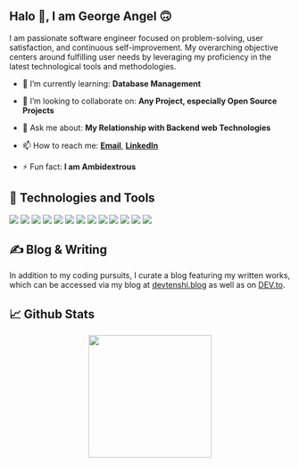 ## Halo 👋, I am George Angel 🙃

I am passionate software engineer focused on problem-solving, user satisfaction, and continuous self-improvement. My overarching objective centers around fulfilling user needs by leveraging my proficiency in the latest technological tools and methodologies.

- 🌱 I’m currently learning: **Database Management**

- 👯 I’m looking to collaborate on: **Any Project, especially Open Source Projects**

- 💬 Ask me about: **My Relationship with Backend web Technologies**

- 📫 How to reach me: **[Email](georgeangel222@gmail.com)**, **[LinkedIn](https://linkedin.com/in/george-angel-914846211/)**

- ⚡ Fun fact: **I am Ambidextrous**


## 🔧 Technologies and Tools
![](https://img.shields.io/badge/OS-Linux-informational?style=flat&logo=linux&logoColor=white&color=2bbc8a)
![](https://img.shields.io/badge/Shell-Bash-informational?style=flat&logo=gnu-bash&logoColor=white&color=2bbc8a)
![](https://img.shields.io/badge/Code-JavaScript-informational?style=flat&logo=javascript&logoColor=white&color=2bbc8a)
![](https://img.shields.io/badge/Code-ExpressJS-informational?style=flat&logo=express&logoColor=white&color=2bbc8a)
![](https://img.shields.io/badge/Code-NodeJS-informational?style=flat&logo=node&logoColor=white&color=2bbc8a)
![](https://img.shields.io/badge/Code-TypeScript-informational?style=flat&logo=typescript&logoColor=white&color=2bbc8a)
![](https://img.shields.io/badge/VCS-Git-informational?style=flat&logo=git&logoColor=white&color=2bbc8a)
![](https://img.shields.io/badge/Hub-Github-informational?style=flat&logo=github&logoColor=white&color=2bbc8a)
![](https://img.shields.io/badge/Tools-MYSQL-informational?style=flat&logo=mysql&logoColor=white&color=2bbc8a)
![](https://img.shields.io/badge/Tools-MongoDB-informational?style=flat&logo=mongodb&logoColor=white&color=2bbc8a)
![](https://img.shields.io/badge/Tools-Postman-informational?style=flat&logo=postman&logoColor=white&color=2bbc8a)
![](https://img.shields.io/badge/CI/CD-Github_Actions-informational?style=flat&logo=github-actions&logoColor=white&color=2bbc8a)
![](https://img.shields.io/badge/CI/CD-CircleCI-informational?style=flat&logo=circleci&logoColor=white&color=2bbc8a)

## ✍ Blog & Writing

In addition to my coding pursuits, I curate a blog featuring my written works, which can be accessed via my blog at [devtenshi.blog](https://hashnode.com/@Tenshi) as well as on [DEV.to](https://dev.to/devtenshi).

<!--A sample of my recent articles:-->

## 📈 Github Stats
<p align="center">
  <a href="https://github.com/devTenshi/github-readme-stats">
<img align="center" src="https://github-readme-stats.vercel.app/api/top-langs/?username=DevTenshi&langs_count=10&layout=compact&theme=midnight-purple&repo=github-readme-stats" height=220 />
</a>
